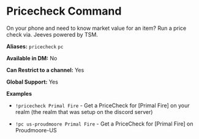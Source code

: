 # Pricecheck Command

On your phone and need to know market value for an item? Run a price check via. Jeeves powered by TSM.

**Aliases:** `pricecheck` `pc`

**Available in DM:** No

**Can Restrict to a channel:** Yes

**Global Support:** Yes

**Examples**

* `!pricecheck Primal Fire` - Get a PriceCheck for [Primal Fire] on your realm (the realm that was setup on the discord server)

* `!pc us-proudmoore Primal Fire`    - Get a PriceCheck for [Primal Fire] on Proudmoore-US
